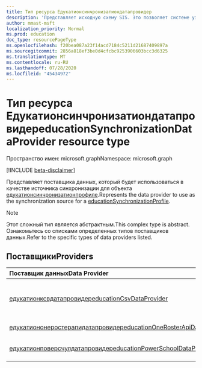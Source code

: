 ```yaml
---
title: Тип ресурса Едукатионсинчронизатиондатапровидер
description: 'Представляет исходную схему SIS. Это позволяет системе узнать, как сопоставить входящие данные с схемой Azure Active Directory (Azure AD). '
author: mmast-msft
localization_priority: Normal
ms.prod: education
doc_type: resourcePageType
ms.openlocfilehash: f20bea087a23f14acd7184c5211d21687409897a
ms.sourcegitcommit: 2856a818ef3be0d4cfcbc9253906603bcc3d6325
ms.translationtype: MT
ms.contentlocale: ru-RU
ms.lasthandoff: 07/28/2020
ms.locfileid: "45434972"
---
```

# <a name="educationsynchronizationdataprovider-resource-type"></a><span data-ttu-id="0a940-104">Тип ресурса Едукатионсинчронизатиондатапровидер</span><span class="sxs-lookup"><span data-stu-id="0a940-104">educationSynchronizationDataProvider resource type</span></span>

<span data-ttu-id="0a940-105">Пространство имен: microsoft.graph</span><span class="sxs-lookup"><span data-stu-id="0a940-105">Namespace: microsoft.graph</span></span>

[!INCLUDE [beta-disclaimer](../../includes/beta-disclaimer.md)]

<span data-ttu-id="0a940-106">Представляет поставщика данных, который будет использоваться в качестве источника синхронизации для объекта [едукатионсинчронизатионпрофиле].</span><span class="sxs-lookup"><span data-stu-id="0a940-106">Represents the data provider to use as the synchronization source for a [educationSynchronizationProfile].</span></span>

> [!NOTE]
> <span data-ttu-id="0a940-107">Этот сложный тип является абстрактным.</span><span class="sxs-lookup"><span data-stu-id="0a940-107">This complex type is abstract.</span></span> <span data-ttu-id="0a940-108">Ознакомьтесь со списками определенных типов поставщиков данных.</span><span class="sxs-lookup"><span data-stu-id="0a940-108">Refer to the specific types of data providers listed.</span></span>

## <a name="providers"></a><span data-ttu-id="0a940-109">Поставщики</span><span class="sxs-lookup"><span data-stu-id="0a940-109">Providers</span></span>

| <span data-ttu-id="0a940-110">Поставщик данных</span><span class="sxs-lookup"><span data-stu-id="0a940-110">Data Provider</span></span>                                                             | <span data-ttu-id="0a940-111">Описание</span><span class="sxs-lookup"><span data-stu-id="0a940-111">Description</span></span>                                                                                        |
| :------------------------------------------------------------------------ | :------------------------------------------------------------------------------------------------- |
| <span data-ttu-id="0a940-112">[едукатионксвдатапровидер]</span><span class="sxs-lookup"><span data-stu-id="0a940-112">[educationCsvDataProvider]</span></span>                                                | <span data-ttu-id="0a940-113">CSV-файлы, отправленные на [URL-адрес профиля SAS](../api/educationsynchronizationprofile-uploadurl.md)</span><span class="sxs-lookup"><span data-stu-id="0a940-113">CSV files uploaded to the Profile's [SAS URL](../api/educationsynchronizationprofile-uploadurl.md)</span></span> |
| [<span data-ttu-id="0a940-114">едукатиононеростерапидатапровидер</span><span class="sxs-lookup"><span data-stu-id="0a940-114">educationOneRosterApiDataProvider</span></span>](educationonerosterapidataprovider.md) | <span data-ttu-id="0a940-115">API OneRoster 1.1</span><span class="sxs-lookup"><span data-stu-id="0a940-115">OneRoster v1.1 API</span></span>                                                                                 |
| <span data-ttu-id="0a940-116">[едукатионповерсчулдатапровидер]</span><span class="sxs-lookup"><span data-stu-id="0a940-116">[educationPowerSchoolDataProvider]</span></span>                                        | <span data-ttu-id="0a940-117">API PowerSchool</span><span class="sxs-lookup"><span data-stu-id="0a940-117">PowerSchool API</span></span>                                                                                    |

[едукатионсинчронизатионпрофиле]: educationsynchronizationprofile.md
[educationsynchronizationprofile]: educationsynchronizationprofile.md
[едукатионксвдатапровидер]: educationCsvDataProvider.md
[educationcsvdataprovider]: educationCsvDataProvider.md
[educationsynchronizationdataprovider]: educationSynchronizationDataProvider.md
[едукатионповерсчулдатапровидер]: educationPowerSchoolDataProvider.md
[educationpowerschooldataprovider]: educationPowerSchoolDataProvider.md
[едукатионксвдатапровидер]: educationCsvDataProvider.md
[educationcsvdataprovider]: educationCsvDataProvider.md
